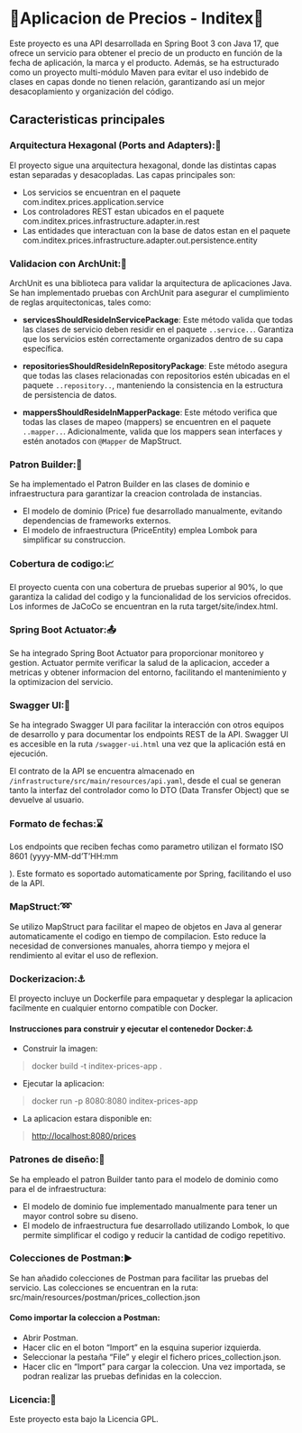 # 📣Aplicacion de Precios - Inditex📣

Este proyecto es una API desarrollada en Spring Boot 3 con Java 17, que ofrece un servicio para obtener el precio de un producto en función de la fecha de aplicación, la marca y el producto. Además, se ha estructurado como un proyecto multi-módulo Maven para evitar el uso indebido de clases en capas donde no tienen relación, garantizando así un mejor desacoplamiento y organización del código.

## Caracteristicas principales

### Arquitectura Hexagonal (Ports and Adapters):🗼

El proyecto sigue una arquitectura hexagonal, donde las distintas capas estan separadas y desacopladas. Las capas principales son:

-   Los servicios se encuentran en el paquete com.inditex.prices.application.service
-   Los controladores REST estan ubicados en el paquete com.inditex.prices.infrastructure.adapter.in.rest
-   Las entidades que interactuan con la base de datos estan en el paquete com.inditex.prices.infrastructure.adapter.out.persistence.entity

### Validacion con ArchUnit:🔎

ArchUnit es una biblioteca para validar la arquitectura de aplicaciones Java. Se han implementado pruebas con ArchUnit para asegurar el cumplimiento de reglas arquitectonicas, tales como:

-   **servicesShouldResideInServicePackage**: Este método valida que todas las clases de servicio deben residir en el paquete  `..service..`. Garantiza que los servicios estén correctamente organizados dentro de su capa específica.
    
-   **repositoriesShouldResideInRepositoryPackage**: Este método asegura que todas las clases relacionadas con repositorios estén ubicadas en el paquete  `..repository..`, manteniendo la consistencia en la estructura de persistencia de datos.
    
-   **mappersShouldResideInMapperPackage**: Este método verifica que todas las clases de mapeo (mappers) se encuentren en el paquete  `..mapper..`. Adicionalmente, valida que los mappers sean interfaces y estén anotados con  `@Mapper`  de MapStruct.
    

### Patron Builder:🗿

Se ha implementado el Patron Builder en las clases de dominio e infraestructura para garantizar la creacion controlada de instancias.

-   El modelo de dominio (Price) fue desarrollado manualmente, evitando dependencias de frameworks externos.
-   El modelo de infraestructura (PriceEntity) emplea Lombok para simplificar su construccion.

### Cobertura de codigo:📈

El proyecto cuenta con una cobertura de pruebas superior al 90%, lo que garantiza la calidad del codigo y la funcionalidad de los servicios ofrecidos. Los informes de JaCoCo se encuentran en la ruta target/site/index.html.

### Spring Boot Actuator:📤

Se ha integrado Spring Boot Actuator para proporcionar monitoreo y gestion. Actuator permite verificar la salud de la aplicacion, acceder a metricas y obtener informacion del entorno, facilitando el mantenimiento y la optimizacion del servicio.

### Swagger UI:🔨

Se ha integrado Swagger UI para facilitar la interacción con otros equipos de desarrollo y para documentar los endpoints REST de la API. Swagger UI es accesible en la ruta  `/swagger-ui.html`  una vez que la aplicación está en ejecución.

El contrato de la API se encuentra almacenado en  `/infrastructure/src/main/resources/api.yaml`, desde el cual se generan tanto la interfaz del controlador como lo DTO (Data Transfer Object) que se devuelve al usuario.

### Formato de fechas:⌛️

Los endpoints que reciben fechas como parametro utilizan el formato ISO 8601 (yyyy-MM-dd’T’HH:mm

). Este formato es soportado automaticamente por Spring, facilitando el uso de la API.

### MapStruct:➿

Se utilizo MapStruct para facilitar el mapeo de objetos en Java al generar automaticamente el codigo en tiempo de compilacion. Esto reduce la necesidad de conversiones manuales, ahorra tiempo y mejora el rendimiento al evitar el uso de reflexion.

### Dockerizacion:⚓️

El proyecto incluye un Dockerfile para empaquetar y desplegar la aplicacion facilmente en cualquier entorno compatible con Docker.

#### Instrucciones para construir y ejecutar el contenedor Docker:⚓️

-   Construir la imagen: 

> docker build -t inditex-prices-app .

-   Ejecutar la aplicacion: 

> docker run -p 8080:8080 inditex-prices-app

-   La aplicacion estara disponible en:  

> [http://localhost:8080/prices](http://localhost:8080/prices)

### Patrones de diseño:🏁

Se ha empleado el patron Builder tanto para el modelo de dominio como para el de infraestructura:

-   El modelo de dominio fue implementado manualmente para tener un mayor control sobre su diseno.
-   El modelo de infraestructura fue desarrollado utilizando Lombok, lo que permite simplificar el codigo y reducir la cantidad de codigo repetitivo.

### Colecciones de Postman:▶️

Se han añadido colecciones de Postman para facilitar las pruebas del servicio. Las colecciones se encuentran en la ruta: src/main/resources/postman/prices_collection.json

#### Como importar la coleccion a Postman:

-   Abrir Postman.
-   Hacer clic en el boton “Import” en la esquina superior izquierda.
-   Seleccionar la pestaña “File” y elegir el fichero prices_collection.json.
-   Hacer clic en “Import” para cargar la coleccion. Una vez importada, se podran realizar las pruebas definidas en la coleccion.

### Licencia:🍻

Este proyecto esta bajo la Licencia GPL.